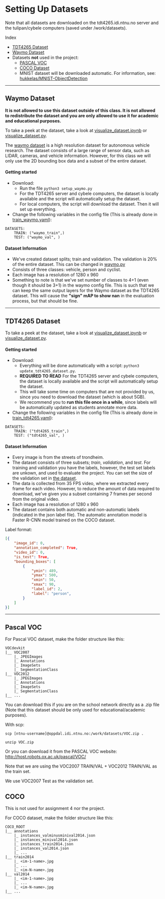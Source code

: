 # Setting Up Datasets
Note that all datasets are downloaded on the tdt4265.idi.ntnu.no server and the tulipan/cybele computers (saved under /work/datasets).


Index
- [TDT4265 Dataset](#tdt4265-dataset)
- [Waymo Dataset](#waymo)
- Datasets **not** used in the project:
    - [PASCAL VOC](#pascal-voc)
    - [COCO Dataset](#coco)
    - MNIST dataset will be downloaded automatic. For information, see: [hukkelas/MNIST-ObjectDetection](github.com/hukkelas/MNIST-ObjectDetection)

---

## Waymo Dataset

**It is not allowed to use this dataset outside of this class. It is not allowed to redistribute the dataset and you are only allowed to use it for academic and educational purposes.**

To take a peek at the dataset, take a look at [visualize_dataset.ipynb](../visualize_dataset.ipynb) or [visualize_dataset.py](../visualize_dataset.py).

The [waymo dataset](https://waymo.com/open/about/) is a high resolution dataset for autonomous vehicle research.
The dataset consists of a large range of sensor data, such as LIDAR, cameras, and vehicle information. However, for this class we will only use the 2D bounding box data and a subset of the entire dataset.

#### Getting started
- Download:
    - Run the file `python3 setup_waymo.py`
    - For the TDT4265 server and cybele computers, the dataset is locally available and the script will automatically setup the dataset.
    - For local computers, the script will download the dataset. Then it will set up everything.
- Change the following variables in the config file (This is already done in [train_waymo.yaml](../configs/train_waymo.yaml)):
```
DATASETS:
    TRAIN: ("waymo_train",)
    TEST: ("waymo_val", )
```

#### Dataset Information
- We've created dataset splits; train and validation. The validation is 20% of the entire dataset. This can be changed in [waymo.py](../ssd/data/datasets/waymo.py)
- Consists of three classes: vehicle, person and cyclist. 
- Each image has a resolution of 1280 x 960 
- Something to note is that we've set number of classes to 4+1 (even though it should be 3+1) in the waymo config file. This is such that we can keep the same output layers for the Waymo dataset as the TDT4265 dataset. This will cause the **"sign" mAP to show nan** in the evaluation process, but that should be fine.


---

## TDT4265 Dataset

To take a peek at the dataset, take a look at [visualize_dataset.ipynb](../visualize_dataset.ipynb) or [visualize_dataset.py](../visualize_dataset.py).

#### Getting started
- Download:
    - Everything will be done automatically with a script:  `python3 update_tdt4265_dataset.py`.
    - **REQUIRED TO READ** For the TDT4265 server and cybele computers, the dataset is locally available and the script will automatically setup the dataset.
    - This will take some time on computers that are not provided by us, since you need to download the dataset (which is about 5GB).
    - We recommend you to **run this file once in a while**, since labels will be automatically updated as students annotate more data.
- Change the following variables in the config file (This is already done in [train_tdt4265.yaml](../configs/train_tdt4265.yaml)):
```
DATASETS:
    TRAIN: ("tdt4265_train",)
    TEST: ("tdt4265_val", )
```


#### Dataset Information
- Every image is from the streets of trondheim.
- The dataset consists of three subsets; *train*, *validation*, and *test*. For training and validation you have the labels, however, the test set labels are unkown, and used to evaluate the project.
You can set the size of the validation set in [the dataset](../ssd/data/datasets/tdt4265.py).
- The data is collected from 35 FPS video, where we extracted every frame for each video. However, to reduce the amount of data required to download, we've given you a subset containing 7 frames per second from the original video.
- Each image has a resolution of 1280 x 960
- The dataset contains both automatic and non-automatic labels (indicated in the json label file). The automatic annotation model is Faster R-CNN model trained on the COCO dataset.

Label format:
```json
[{
    "image_id": 0, 
    "annotation_completed": True, 
    "video_id": 0, 
    "is_test": True, 
    "bounding_boxes": [
        {
            "ymin": 489,
            "ymax": 500,
            "xmin": 50,
            "xmax": 90,
            "label_id": 2, 
            "label": "person", 
        }
    ]
}]
```

---

## Pascal VOC
For Pascal VOC dataset, make the folder structure like this:
```
VOCdevkit
|__ VOC2007
    |_ JPEGImages
    |_ Annotations
    |_ ImageSets
    |_ SegmentationClass
|__ VOC2012
    |_ JPEGImages
    |_ Annotations
    |_ ImageSets
    |_ SegmentationClass
|__ ...
```

You can download this if you are on the school network directly as a .zip file (Note that this dataset should be only used for educational/academic purposes).

With scp: 
```
scp [ntnu-username]@oppdal.idi.ntnu.no:/work/datasets/VOC.zip .

unzip VOC.zip
```


Or you can download it from the PASCAL VOC website:
http://host.robots.ox.ac.uk/pascal/VOC/

Note that we are using the VOC2007 TRAIN/VAL + VOC2012 TRAIN/VAL as the train set.

We use VOC2007 Test as the validation set.



## COCO
This is not used for assignment 4 nor the project.


For COCO dataset, make the folder structure like this:
```
COCO_ROOT
|__ annotations
    |_ instances_valminusminival2014.json
    |_ instances_minival2014.json
    |_ instances_train2014.json
    |_ instances_val2014.json
    |_ ...
|__ train2014
    |_ <im-1-name>.jpg
    |_ ...
    |_ <im-N-name>.jpg
|__ val2014
    |_ <im-1-name>.jpg
    |_ ...
    |_ <im-N-name>.jpg
|__ ...
```

